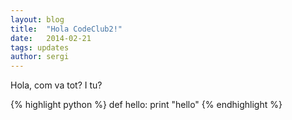 ```yaml
---
layout: blog
title:  "Hola CodeClub2!"
date:   2014-02-21 
tags: updates
author: sergi
---
```

	
Hola, com va tot?
I tu?


{% highlight python %}
def hello:
	print "hello"
{% endhighlight %}
